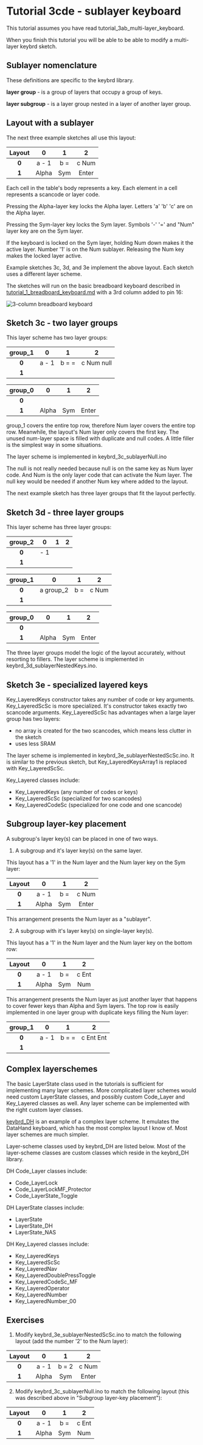 Tutorial 3cde - sublayer keyboard
=================================
This tutorial assumes you have read tutorial_3ab_multi-layer_keyboard.

When you finish this tutorial you will be able to be able to modify a multi-layer keybrd sketch.

Sublayer nomenclature
---------------------
These definitions are specific to the keybrd library.

**layer group** - is a group of layers that occupy a group of keys.

**layer subgroup** - is a layer group nested in a layer of another layer group.

Layout with a sublayer
----------------------
The next three example sketches all use this layout:

| Layout | **0** | **1** | **2** |
|:------:|:-----:|:-----:|:-----:|
|  **0** | a - 1 | b =   | c Num |
|  **1** | Alpha |  Sym  | Enter |

Each cell in the table's body represents a key.
Each element in a cell represents a scancode or layer code.

Pressing the Alpha-layer key locks the Alpha layer.
Letters 'a' 'b' 'c' are on the Alpha layer.

Pressing the Sym-layer key locks the Sym layer.
Symbols '-' '=' and "Num" layer key are on the Sym layer.

If the keyboard is locked on the Sym layer, holding Num down makes it the active layer.
Number '1' is on the Num sublayer.
Releasing the Num key makes the locked layer active.

Example sketches 3c, 3d, and 3e implement the above layout.
Each sketch uses a different layer scheme.

The sketches will run on the basic breadboard keyboard described in [tutorial_1_breadboard_keyboard.md](tutorial_1_breadboard_keyboard.md) with a 3rd column added to pin 16:

![3-column breadboard keyboard](keybrd_3c_sublayerNull/front.JPG "3-column breadboard keyboard")

Sketch 3c - two layer groups
----------------------------
This layer scheme has two layer groups:

| group_1 | **0** | **1** |   **2**    |
|:-------:|:-----:|:-----:|:----------:|
|  **0**  | a - 1 | b = = | c Num null | layer group with three layers: Alpha Sym Num
|  **1**  |       |       |            |

| group_0 | **0** | **1** | **2** |
|:-------:|:-----:|:-----:|:-----:|
|  **0**  |       |       |       |
|  **1**  | Alpha |  Sym  | Enter | layer group with a one layer

group_1 covers the entire top row, therefore Num layer covers the entire top row.
Meanwhile, the layout's Num layer only covers the first key.
The unused num-layer space is filled with duplicate and null codes.
A little filler is the simplest way in some situations.

The layer scheme is implemented in keybrd_3c_sublayerNull.ino

The null is not really needed because null is on the same key as Num layer code.
And Num is the only layer code that can activate the Num layer.
The null key would be needed if another Num key where added to the layout.

The next example sketch has three layer groups that fit the layout perfectly.

Sketch 3d - three layer groups
------------------------------
This layer scheme has three layer groups:

| group_2 | **0** | **1** | **2** |
|:-------:|:-----:|:-----:|:-----:|
|  **0**  |   - 1 |       |       | layer subgroup with two layers: Sym Num
|  **1**  |       |       |       |

| group_1 |   **0**   | **1** | **2** |
|:-------:|:---------:|:-----:|:-----:|
|  **0**  | a group_2 | b =   | c Num | layer group with two layers: Alpha Sym
|  **1**  |           |       |       |

| group_0 | **0** | **1** | **2** |
|:-------:|:-----:|:-----:|:-----:|
|  **0**  |       |       |       |
|  **1**  | Alpha |  Sym  | Enter | layer group with a one layer

The three layer groups model the logic of the layout accurately, without resorting to fillers.
The layer scheme is implemented in keybrd_3d_sublayerNestedKeys.ino.

Sketch 3e - specialized layered keys
------------------------------------
Key_LayeredKeys constructor takes any number of code or key arguments.
Key_LayeredScSc is more specialized.  It's constructor takes exactly two scancode arguments.
Key_LayeredScSc has advantages when a large layer group has two layers:
* no array is created for the two scancodes, which means less clutter in the sketch
* uses less SRAM

The layer scheme is implemented in keybrd_3e_sublayerNestedScSc.ino.
It is similar to the previous sketch, but Key_LayeredKeysArray1 is replaced with Key_LayeredScSc.

Key_Layered classes include:
* Key_LayeredKeys   (any number of codes or keys)
* Key_LayeredScSc   (specialized for two scancodes)
* Key_LayeredCodeSc (specialized for one code and one scancode)

Subgroup layer-key placement
----------------------------
A subgroup's layer key(s) can be placed in one of two ways.

1) A subgroup and it's layer key(s) on the same layer.

This layout has a '1' in the Num layer and the Num layer key on the Sym layer:

| Layout | **0** | **1** | **2** |
|:------:|:-----:|:-----:|:-----:|
|  **0** | a - 1 | b =   | c Num |
|  **1** | Alpha |  Sym  | Enter |

This arrangement presents the Num layer as a "sublayer".

2) A subgroup with it's layer key(s) on single-layer key(s).

This layout has a '1' in the Num layer and the Num layer key on the bottom row:

| Layout | **0** | **1** | **2** |
|:------:|:-----:|:-----:|:-----:|
|  **0** | a - 1 | b =   | c Ent |
|  **1** | Alpha |  Sym  |  Num  |

This arrangement presents the Num layer as just another layer that happens to cover fewer keys than Alpha and Sym layers.
The top row is easily implemented in one layer group with duplicate keys filling the Num layer:

| group_1 | **0** | **1**  |   **2**   |
|:-------:|:-----:|:------:|:---------:|
|  **0**  | a - 1 | b = =  | c Ent Ent | layer group with three layers: Alpha Sym Num
|  **1**  |       |        |           |

Complex layerschemes
--------------------
The basic LayerState class used in the tutorials is sufficient for implementing many layer schemes.
More complicated layer schemes would need custom LayerState classes, and possibly custom Code_Layer and Key_Layered classes as well.
Any layer scheme can be implemented with the right custom layer classes.

[keybrd_DH](https://github.com/wolfv6/keybrd_DH) is an example of a complex layer scheme.
It emulates the DataHand keyboard, which has the most complex layout I know of.
Most layer schemes are much simpler.

Layer-scheme classes used by keybrd_DH are listed below.
Most of the layer-scheme classes are custom classes which reside in the keybrd_DH library.

DH Code_Layer classes include:
* Code_LayerLock
* Code_LayerLockMF_Protector
* Code_LayerState_Toggle

DH LayerState classes include:
* LayerState
* LayerState_DH
* LayerState_NAS

DH Key_Layered classes include:
* Key_LayeredKeys
* Key_LayeredScSc
* Key_LayeredNav
* Key_LayeredDoublePressToggle 
* Key_LayeredCodeSc_MF
* Key_LayeredOperator
* Key_LayeredNumber
* Key_LayeredNumber_00


Exercises
---------
1) Modify keybrd_3e_sublayerNestedScSc.ino to match the following layout
  (add the number '2' to the Num layer):

| Layout | **0** | **1** | **2** |
|:------:|:-----:|:-----:|:-----:|
|  **0** | a - 1 | b = 2 | c Num |
|  **1** | Alpha |  Sym  | Enter |

2) Modify keybrd_3c_sublayerNull.ino to match the following layout
   (this was described above in "Subgroup layer-key placement"):

| Layout | **0** | **1** | **2** |
|:------:|:-----:|:-----:|:-----:|
|  **0** | a - 1 | b =   | c Ent |
|  **1** | Alpha |  Sym  |  Num  |

